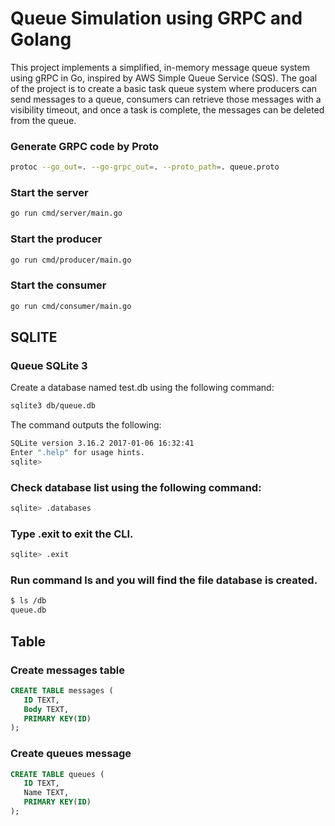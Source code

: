 # Queue Simulation using GRPC and Golang

This project implements a simplified, in-memory message queue system using gRPC in Go, inspired by AWS Simple Queue Service (SQS). The goal of the project is to create a basic task queue system where producers can send messages to a queue, consumers can retrieve those messages with a visibility timeout, and once a task is complete, the messages can be deleted from the queue.

### Generate GRPC code by Proto

``` bash
protoc --go_out=. --go-grpc_out=. --proto_path=. queue.proto
```

### Start the server
``` bash
go run cmd/server/main.go
```
### Start the producer
``` bash
go run cmd/producer/main.go
```

### Start the consumer
``` bash
go run cmd/consumer/main.go
```

## SQLITE

### Queue SQLite 3

Create a database named test.db using the following command:

``` bash
sqlite3 db/queue.db
```

The command outputs the following:

``` bash
SQLite version 3.16.2 2017-01-06 16:32:41
Enter ".help" for usage hints.
sqlite>
```

### Check database list using the following command:

``` bash
sqlite> .databases
```

### Type .exit to exit the CLI.

``` bash
sqlite> .exit
```

### Run command ls and you will find the file database is created.

``` bash
$ ls /db
queue.db
```

## Table

### Create messages table
``` sql
CREATE TABLE messages (
   ID TEXT,
   Body TEXT,
   PRIMARY KEY(ID)
);

```

### Create queues message
``` sql
CREATE TABLE queues (
   ID TEXT,
   Name TEXT,
   PRIMARY KEY(ID)
);
```